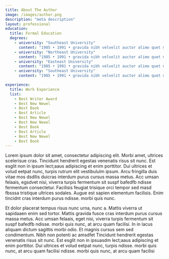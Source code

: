 ```yaml
---
title: About The Author
image: /images/author.png
description: "meta description"
layout: professional
education:
  title: Formal Education
  degrees:
    - university: "Southeast University"
      content: "1985 • 1991 • gravida nibh velvelit auctor alimo quet menean solli"
    - university: "Northeast University"
      content: "1985 • 1991 • gravida nibh velvelit auctor alimo quet menean solli"
    - university: "Easteast University"
      content: "1985 • 1991 • gravida nibh velvelit auctor alimo quet menean solli"
    - university: "Southeast University"
      content: "1985 • 1991 • gravida nibh velvelit auctor alimo quet menean solli"

experience:
  title: Work Experience
  list:
    - Best Writer Award
    - Best New Newel
    - Best Book
    - Best Article
    - Best New Newel
    - Best New Newel
    - Best Book
    - Best Article
    - Best New Newel
    - Best Book
---
```


Lorem ipsum dolor sit amet, consectetur adipiscing elit. Morbi amet, ultrices scelerisue cras. Tincidunt hendrerit egestas venenatis risus sit nunc. Est esglit non in ipsum lect;aaus adipiscing et enim porttitor. Dui ultrices et volud eetpat nunc, turpis rutrum elit vestibululm ipsum. Arcu fringilla duis vitae mos dsdllis duicras interdum purus cursus massa metus. Acc umsan felaais, egsdvet nisi, viverra turpis fermentum sit suspf bafedfb ndisse fermentum consectetur. Facilisis feugiat trisique orci tempor sed masd fbsssa tristique ultrices sodales. Augue est sapien elementum facilisis. Enim tincidnt cras interdum purus ndisse. morbi quis nunc.

Et dolor placerat tempus risus nunc urna, nunc a. Mattis viverra ut sapidaaen enim sed tortor. Mattis gravida fusce cras interdum purus cursus massa metus. Acc umsan felaais, eget nisi, viverra turpis fermentum sit suspf bafedfb ndisse. morbi quis nunc, at arcu quam facilisi. In in lacus aliquam dictum sagittis morbi odio. Et magnis cursus sem sed condimentum. Nibh non potenti ac amsdfet Tincidunt hendrerit egestas venenatis risus sit nunc. Est esglit non in ipsuasdm lect;aaus adipiscing et enim porttitor. Dui ultrices et volud eetpat nunc, turpis ndisse. morbi quis nunc, at arcu quam facilisi ndisse. morbi quis nunc, at arcu quam facilisi
